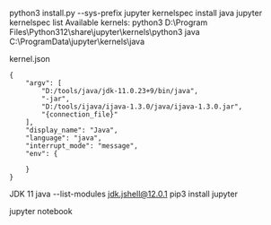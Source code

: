 python3 install.py --sys-prefix
jupyter kernelspec install java
jupyter kernelspec list
  Available kernels:
    python3    D:\Program Files\Python312\share\jupyter\kernels\python3
    java       C:\ProgramData\jupyter\kernels\java

kernel.json
```
{
    "argv": [
        "D:/tools/java/jdk-11.0.23+9/bin/java",
        "-jar",
        "D:/tools/ijava/ijava-1.3.0/java/ijava-1.3.0.jar",
        "{connection_file}"
    ],
    "display_name": "Java",
    "language": "java",
    "interrupt_mode": "message",
    "env": {
        
    }
}
```

JDK 11
java --list-modules
  jdk.jshell@12.0.1
pip3 install jupyter

jupyter notebook
